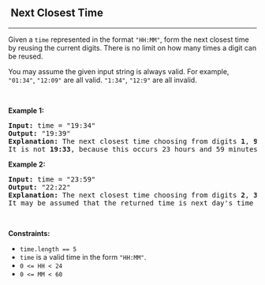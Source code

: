 <h2>  Next Closest Time</h2><hr><div><p>Given a <code>time</code> represented in the format <code>"HH:MM"</code>, form the next closest time by reusing the current digits. There is no limit on how many times a digit can be reused.</p>

<p>You may assume the given input string is always valid. For example, <code>"01:34"</code>, <code>"12:09"</code> are all valid. <code>"1:34"</code>, <code>"12:9"</code> are all invalid.</p>

<p>&nbsp;</p>
<p><strong>Example 1:</strong></p>

<pre><strong>Input:</strong> time = "19:34"
<strong>Output:</strong> "19:39"
<strong>Explanation:</strong> The next closest time choosing from digits <strong>1</strong>, <strong>9</strong>, <strong>3</strong>, <strong>4</strong>, is <strong>19:39</strong>, which occurs 5 minutes later.
It is not <strong>19:33</strong>, because this occurs 23 hours and 59 minutes later.
</pre>

<p><strong>Example 2:</strong></p>

<pre><strong>Input:</strong> time = "23:59"
<strong>Output:</strong> "22:22"
<strong>Explanation:</strong> The next closest time choosing from digits <strong>2</strong>, <strong>3</strong>, <strong>5</strong>, <strong>9</strong>, is <strong>22:22</strong>.
It may be assumed that the returned time is next day's time since it is smaller than the input time numerically.
</pre>

<p>&nbsp;</p>
<p><strong>Constraints:</strong></p>

<ul>
	<li><code>time.length == 5</code></li>
	<li><code>time</code> is a valid time in the form <code>"HH:MM"</code>.</li>
	<li><code>0 &lt;= HH &lt; 24</code></li>
	<li><code>0 &lt;= MM &lt; 60</code></li>
</ul>
</div>